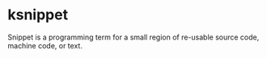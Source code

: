 # ksnippet
Snippet is a programming term for a small region of re-usable source code, machine code, or text. 
